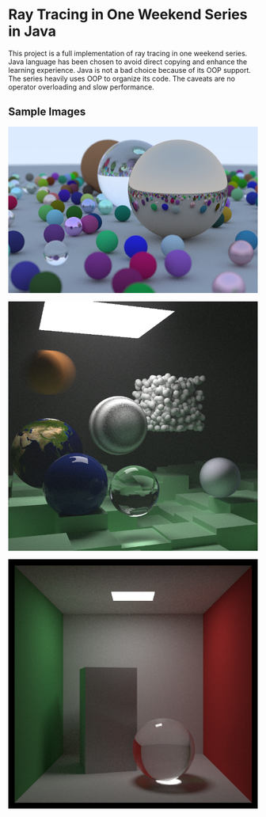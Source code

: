 # Ray Tracing in One Weekend Series in Java

This project is a full implementation of ray tracing in one weekend series.
Java language has been chosen to avoid direct copying and enhance the learning experience.
Java is not a bad choice because of its OOP support. The series heavily uses OOP to organize its code. The caveats are no operator overloading and slow performance.

## Sample Images

![book1](output_samples/book1.png)

![book2](output_samples/book2.png)

![book3](output_samples/book3.png)
